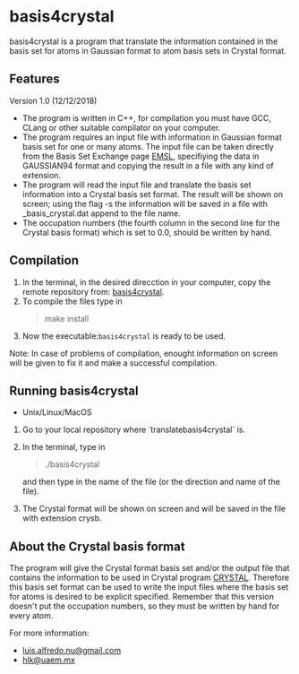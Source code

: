 # basis4crystal
basis4crystal is a program that translate the
information contained in the basis set for atoms in Gaussian 
format to atom basis sets in Crystal format.

## Features
Version 1.0 (12/12/2018)

* The program is written in C++, for compilation you must have GCC, CLang 
  or other suitable compilator on your computer.
* The program requires an input file with information in Gaussian format
  basis set for one or many atoms. The input file can be taken directly 
  from the Basis Set Exchange page [EMSL](https://bse.pnl.gov/bse/portal), 
  specifiying the data in GAUSSIAN94 format and copying the result in a 
  file with any kind of extension.
* The program will read the input file and translate the basis set 
  information into a Crystal basis set format. The result will be shown 
  on screen; using the flag -s the information will be saved in a file 
  with _basis_crystal.dat append to the file name. 
* The occupation numbers (the fourth column in the second line for the 
  Crystal basis format) which is set to 0.0, should be written by hand.

## Compilation 
 
1. In the terminal, in the desired direcction in your computer, 
   copy the remote repository from:
   [basis4crystal](https://github.com/Karemhl/basis4crystal).
2. To compile the files type in
   > make install
3. Now the executable:`basis4crystal` is ready to be used.

Note: In case of problems of compilation, enought information on 
screen will be given to fix it and make a successful compilation.

## Running basis4crystal

- Unix/Linux/MacOS

1. Go to your local repository where ´translatebasis4crystal´ is.
2. In the terminal, type in
	
	>./basis4crystal

   and then type in the name of the file (or the direction and 
   name of the file).
3. The Crystal format will be shown on screen and will be saved
   in the file with extension crysb.

## About the Crystal basis format

The program will give the Crystal format basis set and/or the 
output file that contains the information to be used in Crystal program 
[CRYSTAL](http://www.crystal.unito.it). Therefore this basis 
set format can be used to write the input files where the basis 
set for atoms is desired to be explicit specified. 
Remember that this version doesn't put the occupation numbers, 
so they must be written by hand for every atom.

For more information:
 - luis.alfredo.nu@gmail.com 
 - hlk@uaem.mx 


